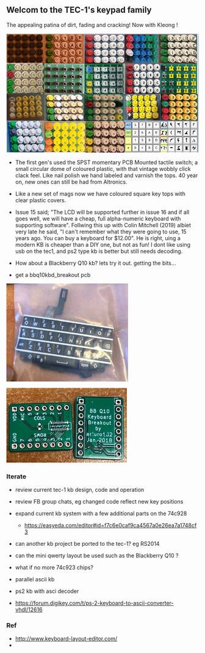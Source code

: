 ## Welcom to the TEC-1's keypad family

The appealing patina of dirt, fading and cracking! Now with Kleong ! 

![](https://github.com/SteveJustin1963/tec-KB/blob/master/pics/kb-fun2.png) 

- The first gen's used the SPST momentary PCB Mounted tactile switch; a small circular dome of coloured plastic, with that vintage wobbly click clack feel. Like nail polish we hand labeled and varnish the tops. 40 year on, new ones can still be had from Altronics.  
- Like a new set of mags now we have coloured square key tops with clear plastic covers. 
- Issue 15 said; "The LCD will be supported further in issue 16 and if all goes well, we will have a cheap, full alpha-numeric keyboard with supporting software". Follwing this up with Colin Mitchell (2019) albiet very late he said, "I can't remember what they were going to use, 15 years ago. You can buy a keyboard for $12.00". He is right, uing a modern KB is cheaper than a DIY one, but not as fun! I dont like using usb on the tec1, and ps2 type kb is better but still needs decoding.  



- How about a Blackberry Q10 kb? lets try it out. getting the bits...
- get a bbq10kbd_breakout pcb


![](https://github.com/SteveJustin1963/tec-KB/blob/master/pics/120093001_2804585019774865_2639766788032736065_n2.jpg)

![](https://github.com/SteveJustin1963/tec-KB/blob/master/pics/9_11_29a2.png)




### Iterate
- review current tec-1 kb design, code and operation
- review FB group chats, eg changed code reflect new key positions 
- expand current kb system with a few additional parts on the 74c928 
  - https://easyeda.com/editor#id=f7c6e0caf9ca4567a0e26ea7a1748cf3

- can another kb project be ported to the tec-1? eg RS2014 
- can the mini qwerty layout be used such as the Blackberry Q10 ?
- what if no more 74c923 chips?
- parallel ascii kb
- ps2 kb with asci decoder
- https://forum.digikey.com/t/ps-2-keyboard-to-ascii-converter-vhdl/12616

### Ref
- http://www.keyboard-layout-editor.com/
- 
